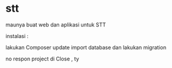 # stt
maunya buat web dan aplikasi untuk STT

instalasi :

lakukan Composer update
import database
dan lakukan migration

no respon project di Close , ty
